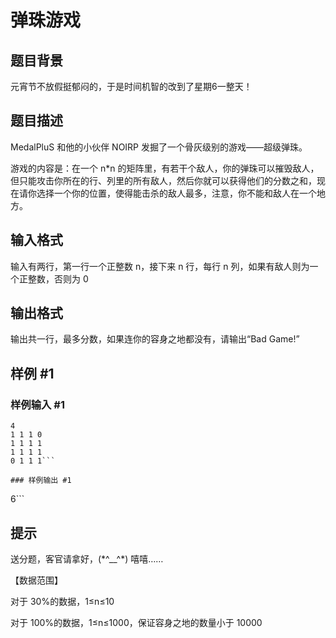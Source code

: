 # 弹珠游戏

## 题目背景

元宵节不放假挺郁闷的，于是时间机智的改到了星期6一整天！


## 题目描述

MedalPluS 和他的小伙伴 NOIRP 发掘了一个骨灰级别的游戏——超级弹珠。

游戏的内容是：在一个 n\*n 的矩阵里，有若干个敌人，你的弹珠可以摧毁敌人，但只能攻击你所在的行、列里的所有敌人，然后你就可以获得他们的分数之和，现在请你选择一个你的位置，使得能击杀的敌人最多，注意，你不能和敌人在一个地方。


## 输入格式

输入有两行，第一行一个正整数 n，接下来 n 行，每行 n 列，如果有敌人则为一个正整数，否则为 0


## 输出格式

输出共一行，最多分数，如果连你的容身之地都没有，请输出“Bad Game!”


## 样例 #1

### 样例输入 #1
```
4
1 1 1 0
1 1 1 1
1 1 1 1
0 1 1 1```

### 样例输出 #1

```
6```

## 提示

送分题，客官请拿好，(\*^\_\_^\*) 嘻嘻……

【数据范围】

对于 30%的数据，1≤n≤10

对于 100%的数据，1≤n≤1000，保证容身之地的数量小于 10000

